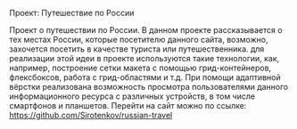 Проект: Путешествие по России

Проект о путешествии по России.
В данном проекте рассказывается о тех местах России, которые посетителю данного сайта, возможно, захочется посетить в качестве туриста или путешественника.
для реализации этой идеи в проекте используются такие технологии, как, например, построение сетки макета с помощью грид-контейнеров, флексбоксов, работа с грид-областями и т.д. При помощи адаптивной вёрстки реализована возможность просмотра пользователями данного информационного ресурса с различных устройств, в том числе смартфонов и планшетов.
Перейти на сайт можно по ссылке: https://github.com/Sirotenkov/russian-travel